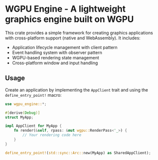 # WGPU Engine - A lightweight graphics engine built on WGPU

This crate provides a simple framework for creating graphics applications
with cross-platform support (native and WebAssembly). It includes:

- Application lifecycle management with client pattern
- Event handling system with observer pattern
- WGPU-based rendering state management
- Cross-platform window and input handling

## Usage

Create an application by implementing the `AppClient` trait and using
the `define_entry_point!` macro:

```rust
use wgpu_engine::*;

#[derive(Debug)]
struct MyApp;

impl AppClient for MyApp {
    fn render(&self, rpass: &mut wgpu::RenderPass<'_>) {
        // Your rendering code here
    }
}

define_entry_point!(std::sync::Arc::new(MyApp) as SharedAppClient);
```
